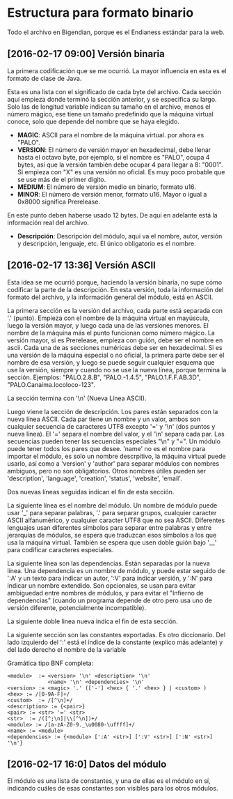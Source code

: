 # Estructura para formato binario

Todo el archivo en Bigendian, porque es el Endianess estándar para la web.

## [2016-02-17 09:00] Versión binaria

La primera codificación que se me ocurrió. La mayor influencia en esta es el formato de clase de Java.

Esta es una lista con el significado de cada byte del archivo. Cada sección aquí empieza donde terminó la sección anterior, y se especifica su largo. Solo las de longitud variable indican su tamaño en el archivo, menos el número mágico, ese tiene un tamaño predefinido que la máquina virtual conoce, solo que depende del nombre que se haya elegido.

- __MAGIC__: ASCII para el nombre de la máquina virtual. por ahora es "PALO".
- __VERSION__: El número de versión mayor en hexadecimal, debe llenar hasta el octavo byte, por ejemplo, si el nombre es "PALO", ocupa 4 bytes, así que la versión también debe ocupar 4 para llegar a 8: "0001". Si empieza con "X" es una versión no oficial. Es muy poco probable que se use más de el primer dígito.
- __MEDIUM__: El número de versión medio en binario, formato u16.
- __MINOR__: El número de versión menor, formato u16. Mayor o igual a 0x8000 significa Prerelease.

En este punto deben haberse usado 12 bytes. De aquí en adelante está la información real del archivo.

- __Descripción__: Descripción del módulo, aquí va el nombre, autor, versión y descripción, lenguaje, etc. El único obligatorio es el nombre.

## [2016-02-17 13:36] Versión ASCII

Esta idea se me ocurrió porque, haciendo la versión binaria, no supe cómo codificar la parte de la descripción. En esta versión, toda la información del formato del archivo, y la información general del módulo, está en ASCII.

La primera sección es la versión del archivo, cada parte está separada con '.' (punto). Empieza con el nombre de la máquina virtual en mayúscula, luego la versión mayor, y luego cada una de las versiones menores. El nombre de la máquina más el punto funcionan como número mágico. La versión mayor, si es Prerelease, empieza con guión, debe ser el nombre en ascii. Cada una de as secciones numéricas debe ser en hexadecimal. Si es una versión de la máquina especial o no oficial, la primera parte debe ser el nombre de esa versión, y luego se puede seguir cualquier esquema que use la versión, siempre y cuando no se use la nueva línea, porque termina la sección. Ejemplos:
"PALO.2.8.B", "PALO.-1.4.5", "PALO.1.F.F.AB.3D", "PALO.Canaima.locoloco-123".

La sección termina con '\n' (Nueva Línea ASCII).

Luego viene la sección de descripción. Los pares están separados con la nueva línea ASCII. Cada par tiene un nombre y un valor, ambos son cualquier secuencia de caracteres UTF8 excepto '=' y '\n' (dos puntos y nueva línea). El '=' separa el nombre del valor, y el '\n' separa cada par. Las secuencias pueden tener las secuencias especiales "\n" y "\=". Un módulo puede tener todos los pares que desee. 'name' no es el nombre para importar el módulo, es solo un nombre descrpitivo, la máquina virtual puede usarlo, así como a 'version' y 'author' para separar módulos con nombres ambiguos, pero no son obligatorios. Otros nombres útiles pueden ser 'description', 'language', 'creation', 'status', 'website', 'email'.

Dos nuevas líneas seguidas indican el fin de esta sección.

La siguiente línea es el nombre del módulo. Un nombre de módulo puede usar '_' para separar palabras, '.' para separar grupos, cualquier caracter ASCII alfanumérico, y cualquier caracter UTF8 que no sea ASCII. Diferentes lenguajes usan diferentes símbolos para separar entre palabras y entre jerarquías de módulos, se espera que traduzcan esos símbolos a los que usa la máquina virtual. También se espera que usen doble guión bajo '\_\_' para codificar caracteres especiales.

La siguiente línea son las dependencias. Están separadas por la nueva línea. Una dependencia es un nombre de módulo, y puede estar seguido de ':A' y un texto para indicar un autor, ':V' para indicar versión, y ':N' para indicar un nombre extendido. Son opcionales, se usan para evitar ambiguedad entre nombres de módulos, y para evitar el "Infierno de dependencias" (cuando un programa depende de otro pero usa uno de versión diferente, potencialmente incompatible).

La siguiente doble linea nueva indica el fin de esta sección.

La siguiente sección son las constantes exportadas. Es otro diccionario. Del lado izquierdo del ':' está el índice de la constante (explico más adelante) y del lado derecho el nombre de la variable

Gramática tipo BNF completa:
    
    <module>  := <version> '\n' <description> '\n'
                 <name> '\n' <dependencies> '\n'
    <version> := <magic> '.' (['-'] <hex> { '.' <hex> } | <custom> )
    <hex> := /[0-9A-F]+/
    <custom>  := /[^\n]+/
    <description> := {<pair>}
    <pair> := <str> '=' <str>
    <str>  := /([^;\n]|\\[^\n])+/
    <module> := /[a-zA-Z0-9._\u0080-\uffff]+/
    <name> := <module>
    <dependencies> := {<module> [':A' <str>] [':V' <str>] [':N' <str>] '\n'}

## [2016-02-17 16:0] Datos del módulo

El módulo es una lista de constantes, y una de ellas es el módulo en sí, indicando cuáles de esas constantes son visibles para los otros módulos.

